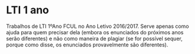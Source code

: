 # LTI 1 ano
Trabalhos de LTI 1ºAno FCUL no Ano Letivo 2016/2017. Serve apenas como ajuda para quem precisar dela (embora os enunciados do próximos anos serão diferentes) e não como maneira de plagiar (se for possível sequer, porque como disse, os enunciados provavelmente são diferentes).

